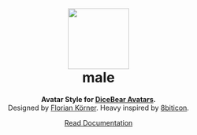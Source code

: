 <h1 align="center"><img src="https://dicebear.com/api/male/1.svg?mood=happy" width="124" /> <br />male</h1>
<p align="center">
  <strong>Avatar Style for <a href="https://dicebear.com/">DiceBear Avatars</a>.</strong><br />
  Designed by <a href="https://github.com/FlorianKoerner">Florian Körner</a>. Heavy inspired by <a href="https://github.com/matveyco/8biticon">8biticon</a>.
</p>

<p align="center">
  <a href="https://dicebear.com/styles/male">
    Read Documentation
  </a>
</p>
